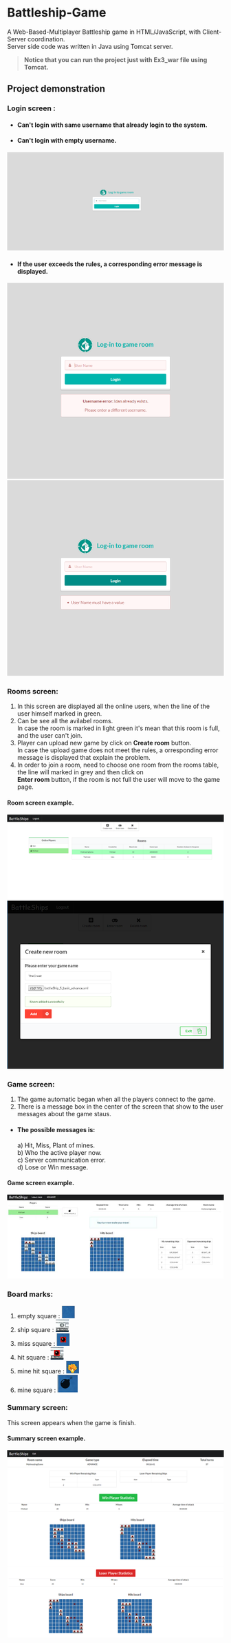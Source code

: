 # Battleship-Game
A Web-Based-Multiplayer Battleship game in HTML/JavaScript, with Client-Server coordination.</br>
Server side code was written in Java using Tomcat server.</br>
> **Notice that you can run the project just with Ex3_war file using Tomcat.**
 
## Project demonstration
 ###  Login screen :
- #### Can't login with same username that already login to the system.
- #### Can't login with empty username.
![Login screen](Screenshots/1.png)

- #### If the user exceeds the rules, a corresponding error message is displayed.
![Login screen-err1](Screenshots/2.png)
![Login screen-err2](Screenshots/3.png)

 ###  Rooms screen:
  1. In this screen are displayed all the online users, when the line of the user himself marked in green.
  2. Can be see all the avilabel rooms.</br> 
  In case the room is marked in light green it's mean that this room is full, and the user can't join.
  3. Player can upload new game by click on **Create room** button. </br>
  In case the upload game does not meet the rules, a orresponding error message is displayed that explain the problem.
  4. In order to join a room, need to choose one room from the rooms table, the line will marked in grey and then click on</br>
  **Enter room** button, if the room is not full the user will move to the game page.

#### Room screen example.
![Rooms screen](Screenshots/4.png)
![Rooms screen](Screenshots/5.png)

### Game screen:
 1. The game automatic began when all the players connect to the game.
 2. There is a message box in the center of the screen that show to the user messages about the game staus.
- #### The possible messages is:  
   a) Hit, Miss, Plant of mines.</br>
   b) Who the active player now.</br>
   c) Server communication error.</br>
   d) Lose or Win message.
  
#### Game screen example.
![Game screen](Screenshots/6.jpg)
 
 ### Board marks:
  1. empty square : ![empty square](Screenshots/7.png)
  2. ship square : ![ship square](Screenshots/8.png)
  3. miss square : ![miss square](Screenshots/9.png)
  4. hit square : ![hit square](Screenshots/10.png)
  5. mine hit square : ![mine hit square](Screenshots/11.png)
  6. mine square : ![mine square](Screenshots/12.png)
  
 ### Summary screen:
 This screen appears when the game is finish.
  
#### Summary screen example.
![Summary screen](Screenshots/13.png)
![Summary screen](Screenshots/14.png)
